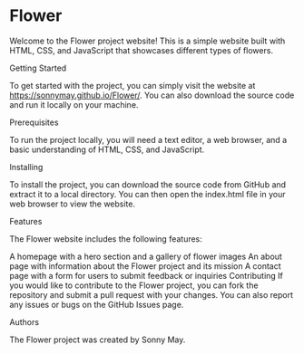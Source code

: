 # Flower

Welcome to the Flower project website! This is a simple website built with HTML, CSS, and JavaScript that showcases different types of flowers.

Getting Started

To get started with the project, you can simply visit the website at https://sonnymay.github.io/Flower/. You can also download the source code and run it locally on your machine.

Prerequisites

To run the project locally, you will need a text editor, a web browser, and a basic understanding of HTML, CSS, and JavaScript.

Installing

To install the project, you can download the source code from GitHub and extract it to a local directory. You can then open the index.html file in your web browser to view the website.

Features

The Flower website includes the following features:

A homepage with a hero section and a gallery of flower images
An about page with information about the Flower project and its mission
A contact page with a form for users to submit feedback or inquiries
Contributing
If you would like to contribute to the Flower project, you can fork the repository and submit a pull request with your changes. You can also report any issues or bugs on the GitHub Issues page.

Authors

The Flower project was created by Sonny May.
